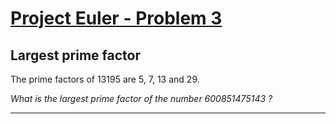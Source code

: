 [Project Euler - Problem 3](https://projecteuler.net/problem=3)
======

Largest prime factor
-----

The prime factors of 13195 are 5, 7, 13 and 29.

*What is the largest prime factor of the number 600851475143 ?*

-----

